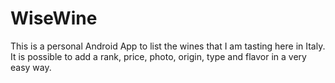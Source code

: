 # WiseWine
This is a personal Android App to list the wines that I am tasting here in Italy. It is possible to add a rank, price, photo, origin, type and flavor in a very easy way.
